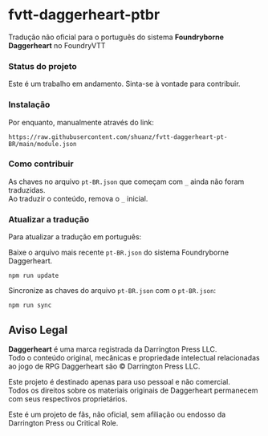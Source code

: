# fvtt-daggerheart-ptbr

Tradução não oficial para o português do sistema **Foundryborne Daggerheart** no FoundryVTT

### Status do projeto

Este é um trabalho em andamento. Sinta-se à vontade para contribuir.

### Instalação

Por enquanto, manualmente através do link:

```
https://raw.githubusercontent.com/shuanz/fvtt-daggerheart-pt-BR/main/module.json
```

### Como contribuir

As chaves no arquivo `pt-BR.json` que começam com `_` ainda não foram traduzidas.  
Ao traduzir o conteúdo, remova o `_` inicial.

### Atualizar a tradução

Para atualizar a tradução em português:

Baixe o arquivo mais recente `pt-BR.json` do sistema Foundryborne Daggerheart.

```
npm run update
```

Sincronize as chaves do arquivo `pt-BR.json` com o `pt-BR.json`:

```
npm run sync
```


## Aviso Legal

**Daggerheart** é uma marca registrada da Darrington Press LLC.  
Todo o conteúdo original, mecânicas e propriedade intelectual relacionadas ao jogo de RPG Daggerheart são © Darrington Press LLC.  

Este projeto é destinado apenas para uso pessoal e não comercial.  
Todos os direitos sobre os materiais originais de Daggerheart permanecem com seus respectivos proprietários.  

Este é um projeto de fãs, não oficial, sem afiliação ou endosso da Darrington Press ou Critical Role.
